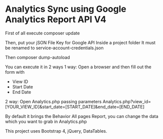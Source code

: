 # Analytics Sync using Google Analytics Report API V4

First of all execute
composer update

Then, put your jSON File Key for Google API Inside a project folder
It must be renamed to service-account-credentials.json

Then composer dump-autoload

You can execute it in 2 ways
1 way: Open a browser and then fill out the form with
- View ID
- Start Date
- End Date

2 way: Open Analytics.php passing parameters
Analytics.php?view_id=[YOUR_VIEW_ID]&start_date=[START_DATE]&end_date=[END_DATE]

By default it brings the Behavior All pages Report, you can change the data which you want to grab in Analytics.php

This project uses Bootstrap 4, jQuery, DataTables.

